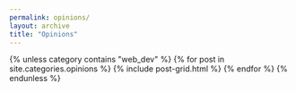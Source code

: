 ```yaml
---
permalink: opinions/
layout: archive
title: "Opinions"
---
```

<div class="tiles">
{% unless category contains "web_dev" %}
{% for post in site.categories.opinions %}
	{% include post-grid.html %}
{% endfor %}
{% endunless %}
</div>
